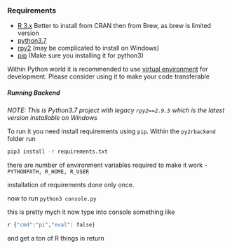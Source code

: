 ### Requirements
- [R 3.x](https://cran.r-project.org/bin/windows/base/old/) Better to install from CRAN then from Brew, as brew is limited version
- [python3.7](https://www.python.org/downloads/release/python-374/)
- [rpy2](https://rpy2.bitbucket.io) (may be complicated to install on Windows)
- [pip](https://pip.pypa.io/en/stable/installing/) (Make sure you installing it for python3)

Within Python world it is recommended to use [virtual environment](https://docs.python.org/3/tutorial/venv.html) for development. Please consider using it to make your code transferable 

##### Running Backend

_NOTE: This is Python3.7 project with legacy `rpy2==2.9.5` which is the latest version installable on Windows_

To run it you need install requirements using `pip`. Within the `py2rbackend` folder run 

```bash
pip3 install -r requirements.txt
```

there are number of environment variables required to make it work - `PYTHONPATH, R_HOME, R_USER`

installation of requirements done only once.

now to run `python3 console.py` 

this is pretty mych it now type into console something like
```bash
r {"cmd":"pi","eval": false}
```
and get a ton of R things in return